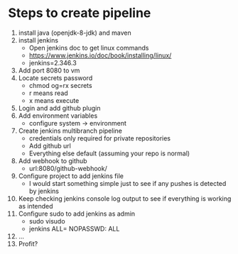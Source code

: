 # Steps to create pipeline
1. install java (openjdk-8-jdk) and maven 
2. install jenkins
	* Open jenkins doc to get linux commands
	* https://www.jenkins.io/doc/book/installing/linux/
	* jenkins=2.346.3
3. Add port 8080 to vm
4. Locate secrets password
	* chmod og=rx secrets
	* r means read
	* x means execute
5. Login and add github plugin
6. Add environment variables
	* configure system -> environment
7. Create jenkins multibranch pipeline
	* credentials only required for private repositories
	* Add github url
	* Everything else default (assuming your repo is normal)
8. Add webhook to github
	* url:8080/github-webhook/
9. Configure project to add jenkins file
	* I would start something simple just to see if any pushes is detected by jenkins
10. Keep checking jenkins console log output to see if everything is working as intended
11. Configure sudo to add jenkins as admin
	* sudo visudo
	* jenkins ALL= NOPASSWD: ALL
12. ...
13. Profit?